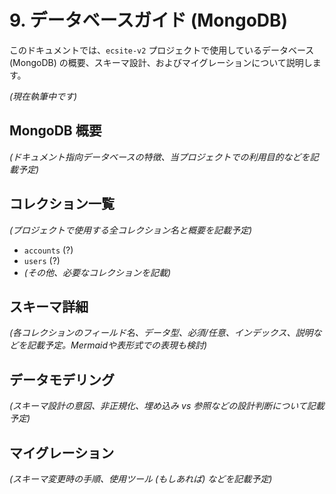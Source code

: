 # 9. データベースガイド (MongoDB)

このドキュメントでは、`ecsite-v2` プロジェクトで使用しているデータベース (MongoDB) の概要、スキーマ設計、およびマイグレーションについて説明します。

*(現在執筆中です)*

## MongoDB 概要

*(ドキュメント指向データベースの特徴、当プロジェクトでの利用目的などを記載予定)*

## コレクション一覧

*(プロジェクトで使用する全コレクション名と概要を記載予定)*
*   `accounts` (?)
*   `users` (?)
*   *(その他、必要なコレクションを記載)*

## スキーマ詳細

*(各コレクションのフィールド名、データ型、必須/任意、インデックス、説明などを記載予定。Mermaidや表形式での表現も検討)*

## データモデリング

*(スキーマ設計の意図、非正規化、埋め込み vs 参照などの設計判断について記載予定)*

## マイグレーション

*(スキーマ変更時の手順、使用ツール (もしあれば) などを記載予定)*
